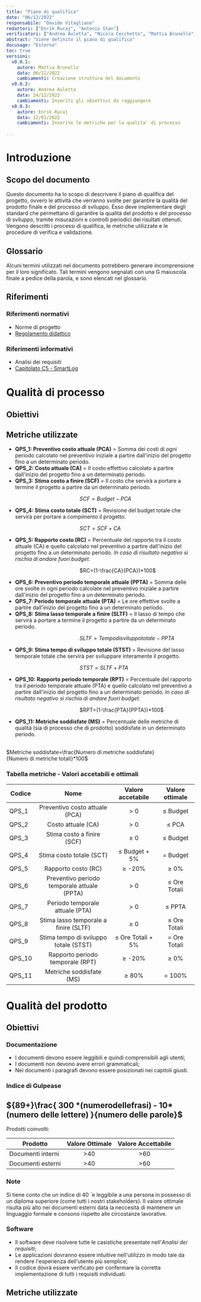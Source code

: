 ```yaml
---
title: "Piano di qualifica"
date: "06/12/2022"
responsabile: "Davide Vitagliano"
redattori: ["Enrik Rucaj", "Antonio Stan"]
verificatori: ["Andrea Auletta", "Nicola Cecchetto", "Mattia Brunello", "Augusto Zanellato"]
abstract: "Viene definito il piano di qualifica"
docusage: "Esterno"
toc: true
versioni:
  v0.0.1:
    autore: Mattia Brunello
    data: 06/12/2022
    cambiamenti: Creazione struttura del documento
  v0.0.2:
    autore: Andrea Auletta
    data: 24/12/2022
    cambiamenti: Inseriti gli obiettivi da raggiungere
  v0.0.3:
    autore: Enrik Rucaj
    data: 12/01/2022
    cambiamenti: Inserite le metriche per la qualita' di processo

...
```


# Introduzione

## Scopo del documento

Questo documento ha lo scopo di descrivere il piano di qualifica del progetto, ovvero le attività che verranno svolte per garantire la qualità del prodotto finale e del processo di sviluppo. Esso deve implementare degli standard che permettano di garantire la qualità del prodotto e del processo di sviluppo, tramite misurazioni e controlli periodici dei risultati ottenuti.
Vengono descritti i processi di qualifica, le metriche utilizzate e le procedure di verifica e validazione.

## Glossario

Alcuni termini utilizzati nel documento potrebbero generare incomprensione per il loro significato. Tali termini vengono segnalati con una G maiuscola finale a pedice della parola, e sono elencati nel glossario.

## Riferimenti

### Riferimenti normativi

* Norme di progetto
* [Regolamento didattico](https://www.math.unipd.it/~tullio/IS-1/2021/Dispense/PD2.pdf)
   <!-- [https://www.math.unipd.it/~tullio/IS-1/2021/Dispense/PD2.pdf](https://www.math.unipd.it/~tullio/IS-1/2021/Dispense/PD2.pdf) -->

### Riferimenti informativi

* Analisi dei requisiti
* [Capitolato C5 - SmartLog](https://www.math.unipd.it/~tullio/IS-1/2022/Progetto/C5.pdf)

# Qualità di processo

## Obiettivi

## Metriche utilizzate

* **QPS_1: Preventivo costo attuale (PCA)** = Somma dei costi di ogni periodo calcolato nel preventivo iniziale a partire dall'inizio del progetto fino a un determinato periodo.
* **QPS_2: Costo attuale (CA)** = Il costo effettivo calcolato a partire dall'inizio del progetto fino a un determinato periodo.
* **QPS_3: Stima costo a finire (SCF)** = Il costo che servirà a portare a termine il progetto a partire da un determinato periodo.

&emsp;&emsp;&emsp;&emsp;&emsp;&emsp;&emsp;&emsp;&emsp;&emsp;&emsp;&emsp;&emsp;&emsp;$SCF=Budget-PCA$

* **QPS_4: Stima costo totale (SCT)** = Revisione del budget totale che servirà per portare a compimento il progetto.

&emsp;&emsp;&emsp;&emsp;&emsp;&emsp;&emsp;&emsp;&emsp;&emsp;&emsp;&emsp;&emsp;&emsp;$SCT=SCF+CA$

* **QPS_5: Rapporto costo (RC)** = Percentuale del rapporto tra il costo attuale (CA) e quello calcolato nel preventivo a partire dall'inizio del progetto fino a un determinato periodo. *In caso di risultato negativo si rischia di andare fuori budget*.

&emsp;&emsp;&emsp;&emsp;&emsp;&emsp;&emsp;&emsp;&emsp;&emsp;&emsp;&emsp;&emsp;&emsp;$RC=(1-\frac{CA}{PCA})*100$

* **QPS_6: Preventivo periodo temporale attuale (PPTA)** = Somma delle ore svolte in ogni periodo calcolate nel preventivo iniziale a partire dall'inizio del progetto fino a un determinato periodo.
* **QPS_7: Periodo temporale attuale (PTA)** = Le ore effettive svolte a partire dall'inizio del progetto fino a un determinato periodo.
* **QPS_8: Stima lasso temporale a finire (SLTF)** = Il lasso di tempo che servirà a portare a termine il progetto a partire da un determinato periodo.

&emsp;&emsp;&emsp;&emsp;&emsp;&emsp;&emsp;&emsp;&emsp;&emsp;&emsp;&emsp;&emsp;&emsp;$SLTF=Tempo di sviluppo totale-PPTA$

* **QPS_9: Stima tempo di sviluppo totale (STST)** = Revisione del lasso temporale totale che servirà per sviluppare interamente il progetto.

&emsp;&emsp;&emsp;&emsp;&emsp;&emsp;&emsp;&emsp;&emsp;&emsp;&emsp;&emsp;&emsp;&emsp;$STST=SLTF+PTA$

* **QPS_10: Rapporto periodo temporale (RPT)** = Percentuale del rapporto tra il periodo temporale attuale (PTA) e quello calcolato nel preventivo a partire dall'inizio del progetto fino a un determinato periodo. *In caso di risultato negativo si rischia di andare fuori budget*.

&emsp;&emsp;&emsp;&emsp;&emsp;&emsp;&emsp;&emsp;&emsp;&emsp;&emsp;&emsp;&emsp;&emsp;$RPT=(1-\frac{PTA}{PPTA})*100$

* **QPS_11: Metriche soddisfate (MS)** = Percentuale delle metriche di qualità (sia di processo che di prodotto) soddisfate in un determinato periodo.

&emsp;&emsp;&emsp;&emsp;&emsp;&emsp;&emsp;&emsp;&emsp;$Metriche soddisfate=\frac{Numero di metriche soddisfate}{Numero di metriche totali}*100$

### Tabella metriche - Valori accetabili e ottimali

|    **Codice**     |                  **Nome**                   | **Valore accetabile** | **Valore ottimale** |
| ----------------- | :-----------------------------------------: | :-------------------: | :-----------------: |
| QPS_1             |        Preventivo costo attuale (PCA)       |         > 0           |      ≤ Budget       |
| QPS_2             |              Costo attuale (CA)             |         > 0           |       ≤ PCA         |
| QPS_3             |          Stima costo a finire (SCF)         |         ≥ 0           |      ≤ Budget       |
| QPS_4             |           Stima costo totale (SCT)          |    ≤ Budget + 5%      |      = Budget       |
| QPS_5             |              Rapporto costo (RC)            |       ≥ -20%          |        ≥ 0%         |
| QPS_6             | Preventivo periodo temporale attuale (PPTA) |         > 0           |    ≤ Ore Totali     |
| QPS_7             |        Periodo temporale attuale (PTA)      |         > 0           |       ≤ PPTA        |
| QPS_8             |     Stima lasso temporale a finire (SLTF)   |         ≥ 0           |    ≤ Ore Totali     |
| QPS_9             |     Stima tempo di sviluppo totale (STST)   |   ≤ Ore Totali + 5%   |    = Ore Totali     |
| QPS_10            |        Rapporto periodo temporale (RPT)     |       ≥ -20%          |        ≥ 0%         |
| QPS_11            |            Metriche soddisfate (MS)         |        ≥ 80%          |       = 100%        |

# Qualità del prodotto

## Obiettivi

### Documentazione

* I documenti devono essere leggibili e quindi comprensibili agli utenti;
* I documenti non devono avere errori grammaticali;
* Nei documenti i paragrafi devono essere posizionati nei capitoli giusti.

### Indice di Gulpease

## ${89+}\frac{ 300  *(numerodellefrasi) - 10*(numero delle lettere) }{numero delle parole}$

Prodotti coinvolti:

| **Prodotto**      | **Valore Ottimale** | **Valore Accettabile**   |
| ----------------- |:-------------------:|:------------------------:|
| Documenti interni | >40                 |  >60                     |
| Documenti esterni | >40                 |  >60                     |

### Note

Si tiene conto che un indice di 40 `e leggibile a una persona in possesso di
un diploma superiore (come tutti i nostri stakeholders).
Il valore ottimale risulta più alto nei documenti esterni data la neccesità di mantenere un linguaggio formale e consono rispetto alle circostanze lavorative.

### Software

* Il software deve risolvere tutte le casistiche presentate nell'*Analisi dei requisiti*;
* Le applicazioni dovranno essere intuitive nell'utilizzo in modo tale da rendere l'esperienza dell'utente più semplice;
* Il codice dovrà essere verificato per confermare la corretta implementazione di tutti i requisiti individuati.

## Metriche utilizzate

<!--# Specifica dei test

## Test di accettazione

## Test di sistema

## Test di integrazione

## Test di unità
-->